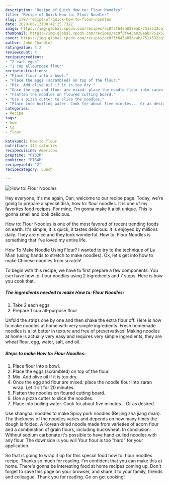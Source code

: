 ```yaml
---
description: "Recipe of Quick How to: Flour Noodles"
title: "Recipe of Quick How to: Flour Noodles"
slug: 1797-recipe-of-quick-how-to-flour-noodles
date: 2020-06-13T08:42:25.732Z
image: https://img-global.cpcdn.com/recipes/ac0f3f643a038eab/751x532cq70/how-to-flour-noodles-recipe-main-photo.jpg
thumbnail: https://img-global.cpcdn.com/recipes/ac0f3f643a038eab/751x532cq70/how-to-flour-noodles-recipe-main-photo.jpg
cover: https://img-global.cpcdn.com/recipes/ac0f3f643a038eab/751x532cq70/how-to-flour-noodles-recipe-main-photo.jpg
author: John Chandler
ratingvalue: 4.2
reviewcount: 4
recipeingredient:
- "2 each eggs"
- "1 cup allpurpose flour"
recipeinstructions:
- "Place flour into a bowl."
- "Place the eggs (scrambled) on top of the flour."
- "Mix. Add olive oil if it is too dry."
- "Once the egg and flour are mixed: place the noodle flour into saran wrap. Let it sit for 20 minutes."
- "Flatten the noodles on floured cutting board."
- "Use a pizza cutter to slice the noodles."
- "Place into boiling water. Cook for about five minutes... Or as desired."
categories:
- Recipe
tags:
- how
- to
- flour

katakunci: how to flour 
nutrition: 114 calories
recipecuisine: American
preptime: "PT32M"
cooktime: "PT34M"
recipeyield: "2"
recipecategory: Lunch

---
```



![How to: Flour Noodles](https://img-global.cpcdn.com/recipes/ac0f3f643a038eab/751x532cq70/how-to-flour-noodles-recipe-main-photo.jpg)

Hey everyone, it's me again, Dan, welcome to our recipe page. Today, we're going to prepare a special dish, how to: flour noodles. It is one of my favorites food recipes. For mine, I'm gonna make it a bit unique. This is gonna smell and look delicious.

How to: Flour Noodles is one of the most favored of recent trending foods on earth. It's simple, it is quick, it tastes delicious. It is enjoyed by millions daily. They are nice and they look wonderful. How to: Flour Noodles is something that I've loved my entire life.

How To Make Noodle Using Flour? I wanted to try to the technique of La Mian (using hands to stretch to make noodles). Ok, let&#39;s get into how to make Chinese noodles from scratch!


To begin with this recipe, we have to first prepare a few components. You can have how to: flour noodles using 2 ingredients and 7 steps. Here is how you cook that.

<!--inarticleads1-->

##### The ingredients needed to make How to: Flour Noodles:

1. Take 2 each eggs
1. Prepare 1 cup all-purpose flour


Unfold the strips one by one and then shake the extra flour off. Here is how to make noodles at home with very simple ingredients. Fresh homemade noodles is a lot better in texture and free of preservatives! Making noodles at home is actually very easy and requires very simple ingredients, they are wheat flour, egg, water, salt, and oil. 

<!--inarticleads2-->

##### Steps to make How to: Flour Noodles:

1. Place flour into a bowl.
1. Place the eggs (scrambled) on top of the flour.
1. Mix. Add olive oil if it is too dry.
1. Once the egg and flour are mixed: place the noodle flour into saran wrap. Let it sit for 20 minutes.
1. Flatten the noodles on floured cutting board.
1. Use a pizza cutter to slice the noodles.
1. Place into boiling water. Cook for about five minutes... Or as desired.


Use shanghai noodles to make Spicy pork noodles (Beijing zha jiang mian). The thickness of the noodles varies and depends on how many times the dough is folded. A Korean dried noodle made from varieties of acorn flour and a combination of grain flours, including buckwheat. In conclusion: Without sodium carbonate it&#39;s possible to have hand-pulled noodles with any flour. The downside is you will Your flour is too &#34;hard&#34; for your application. 

So that is going to wrap it up for this special food how to: flour noodles recipe. Thanks so much for reading. I'm confident that you can make this at home. There's gonna be interesting food at home recipes coming up. Don't forget to save this page on your browser, and share it to your family, friends and colleague. Thank you for reading. Go on get cooking!
